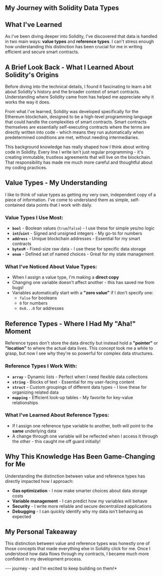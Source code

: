 ## My Journey with Solidity Data Types

## What I've Learned

As I've been diving deeper into Solidity, I've discovered that data is handled in two main ways: **value types** and **reference types**. I can't stress enough how understanding this distinction has been crucial for me in writing efficient and secure smart contracts.

## A Brief Look Back - What I Learned About Solidity's Origins

Before diving into the technical details, I found it fascinating to learn a bit about Solidity's history and the broader context of smart contracts. Understanding where Solidity came from has helped me appreciate why it works the way it does.

From what I've learned, Solidity was developed specifically for the Ethereum blockchain, designed to be a high-level programming language that could handle the complexities of smart contracts. Smart contracts themselves are essentially self-executing contracts where the terms are directly written into code - which means they run automatically when predetermined conditions are met, without needing intermediaries.

This background knowledge has really shaped how I think about writing code in Solidity. Every line I write isn't just regular programming - it's creating immutable, trustless agreements that will live on the blockchain. That responsibility has made me much more careful and thoughtful about my coding practices.

## Value Types - My Understanding

I like to think of value types as getting my very own, independent copy of a piece of information. I've come to understand them as simple, self-contained data points that I work with daily.

### Value Types I Use Most:

- **`bool`** - Boolean values (`true`/`false`) - I use these for simple yes/no logic
- **`int`/`uint`** - Signed and unsigned integers - My go-to for numbers
- **`address`** - Unique blockchain addresses - Essential for my smart contracts
- **`bytesM`** - Fixed-size raw data - I use these for specific data storage
- **`enum`** - Defined set of named choices - Great for my state management

### What I've Noticed About Value Types:

- When I assign a value type, I'm making a **direct copy**
- Changing one variable doesn't affect another - this has saved me from bugs!
- Variables automatically start with a **"zero value"** if I don't specify one:
  - `false` for booleans
  - `0` for numbers
  - `0x0...0` for addresses

## Reference Types - Where I Had My "Aha!" Moment

Reference types don't store the data directly but instead hold a **"pointer"** or **"location"** to where the actual data lives. This concept took me a while to grasp, but now I see why they're so powerful for complex data structures.

### Reference Types I Work With:

- **`array`** - Dynamic lists - Perfect when I need flexible data collections
- **`string`** - Blocks of text - Essential for my user-facing content
- **`struct`** - Custom groupings of different data types - I love these for organizing related data
- **`mapping`** - Efficient look-up tables - My favorite for key-value relationships

### What I've Learned About Reference Types:

- If I assign one reference type variable to another, both will point to the **same** underlying data
- A change through one variable will be reflected when I access it through the other - this caught me off guard initially!

## Why This Knowledge Has Been Game-Changing for Me

Understanding the distinction between value and reference types has directly impacted how I approach:

- **Gas optimization** - I now make smarter choices about data storage costs
- **Variable management** - I can predict how my variables will behave
- **Security** - I write more reliable and secure decentralized applications
- **Debugging** - I can quickly identify why my data isn't behaving as expected

## My Personal Takeaway

This distinction between value and reference types was honestly one of those concepts that made everything else in Solidity click for me. Once I understood how data flows through my contracts, I became much more confident in my development process.

--- journey - and I'm excited to keep building on them!*